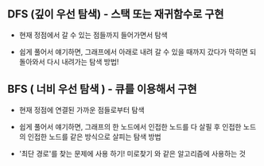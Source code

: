 ## DFS (깊이 우선 탐색) - 스택 또는 재귀함수로 구현

- 현재 정점에서 갈 수 있는 점들까지 들어가면서 탐색 

- 쉽게 풀어서 얘기하면, 그래프에서 아래로 내려 갈 수 있을 때까지 갔다가 막히면 되돌아와서 다시 내려가는 탐색 방법!

## BFS ( 너비 우선 탐색 ) - 큐를 이용해서 구현

- 현재 정점에 연결된 가까운 점들로부터 탐색

- 쉽게 풀어서 얘기하면, 그래프의 한 노드에서 인접한 노드를 다 살필 후 인접한 노드의 인접한 노드를 같은 방식으로 살피는 탐색 방법

- '최단 경로'를 찾는 문제에 사용 하기! 미로찾기 와 같은 알고리즘에 사용하는 것

